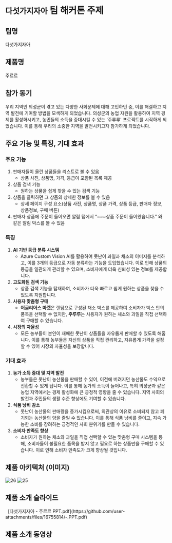 # `다섯가지자아` 팀 해커톤 주제

## 팀명
다섯가지자아

## 제품명
주르르

## 참가 동기
우리 지역인 의성군이 겪고 있는 다양한 사회문제에 대해 고민하던 중, 이를 해결하고 지역 발전에 기여할 방법을 모색하게 되었습니다. 의성군의 농업 자원을 활용하여 지역 경제를 활성화시키고, 농민들의 소득을 증대시킬 수 있는 '주루루' 프로젝트를 시작하게 되었습니다. 이를 통해 우리의 소중한 지역을 발전시키고자 참가하게 되었습니다.

## 주요 기능 및 특징, 기대 효과

### 주요 기능
1. 판매자들이 올린 상품들을 리스트로 볼 수 있음
    - 상품 사진, 상품명, 가격, 등급이 포함된 목록 제공
2. 상품 검색 기능
    - 원하는 상품을 쉽게 찾을 수 있는 검색 기능
3. 상품을 클릭하면 그 상품의 상세한 정보를 볼 수 있음
    - 상세 페이지 구성 요소(상품 사진, 상품명, 상품 가격, 상품 등급, 판매자 정보, 상품정보, 구매 버튼)
4. 판매자 상품에 주문이 들어오면 알림 탭에서 “~~~상품 주문이 들어왔습니다.” 와 같은 알림 박스를 볼 수 있음

### 특징
1. **AI 기반 등급 분류 시스템**
    - Azure Custom Vision AI를 활용하여 못난이 과일과 채소의 이미지를 분석하고, 이를 3개의 등급으로 자동 분류하는 기능을 도입했습니다. 이로 인해 상품의 등급을 일관되게 관리할 수 있으며, 소비자에게 더욱 신뢰성 있는 정보를 제공합니다.
2.  **고도화된 검색 기능**
    - 상품 검색 기능을 탑재하여, 소비자가 더욱 빠르고 쉽게 원하는 상품을 찾을 수 있도록 지원합니다.
3. **사용자 맞춤형 구매**
    - **어글리어스 마켓**은 랜덤으로 구성된 채소 박스를 제공하여 소비자가 박스 안의 품목을 선택할 수 없지만, **주루루**는 사용자가 원하는 채소와 과일을 직접 선택하여 구매할 수 있습니다.
4. **시장의 자율성**
    - 모든 농부들이 본인이 재배한 못난이 상품들을 자유롭게 판매할 수 있도록 해줍니다. 이를 통해 농부들은 자신의 상품을 직접 관리하고, 자유롭게 가격을 설정할 수 있어 시장의 자율성을 보장합니다.

### 기대 효과
1. **농가 소득 증대 및 지역 발전**
    - 농부들은 못난이 농산물을 판매할 수 있어, 이전에 버려지던 농산물도 수익으로 전환할 수 있게 됩니다. 이를 통해 농가의 소득이 늘어나고, 특히 의성군과 같은 농업 지역에서는 경제 활성화에 큰 긍정적 영향을 줄 수 있습니다. 지역 사회의 발전과 주민들의 생활 수준 향상에도 기여할 수 있습니다.
2. **식품 낭비 감소**
    - 못난이 농산물의 판매량을 증가시킴으로써, 외관상의 이유로 소비되지 않고 폐기되는 농산물의 양을 줄일 수 있습니다. 이를 통해 식품 낭비를 줄이고, 지속 가능한 소비를 장려하는 긍정적인 사회 분위기를 만들 수 있습니다.
3. **소비자 만족도 향상**
    - 소비자가 원하는 채소와 과일을 직접 선택할 수 있는 맞춤형 구매 시스템을 통해, 소비자들이 불필요한 품목을 받지 않고 필요로 하는 상품만을 구매할 수 있습니다. 이로 인해 소비자 만족도가 크게 향상될 것입니다.

## 제품 아키텍처 (이미지)
![26](https://github.com/user-attachments/assets/4d8e6821-efea-4a96-ad2b-e239f57b7187)
![25](https://github.com/user-attachments/assets/eaaae9b8-9bea-41a0-bd8a-e261ec27dfb0)

## 제품 소개 슬라이드
<img src="https://github.com/hackersground-kr/hg-FiveSelves/blob/main/images/%EC%A0%9C%ED%92%88%20%EC%95%84%ED%82%A4%ED%85%8D%EC%B3%90.png?raw=true" alt="">
<img src="https://github.com/hackersground-kr/hg-FiveSelves/blob/main/images/%EC%A0%9C%ED%92%88%EC%86%8C%EA%B0%9C%20%EC%8A%AC%EB%9D%BC%EC%9D%B4%EB%93%9C.png?raw=true" alt="">
[다섯가지자아 - 주르르 PPT.pdf](https://github.com/user-attachments/files/16755814/-.PPT.pdf)

## 제품 소개 동영상

